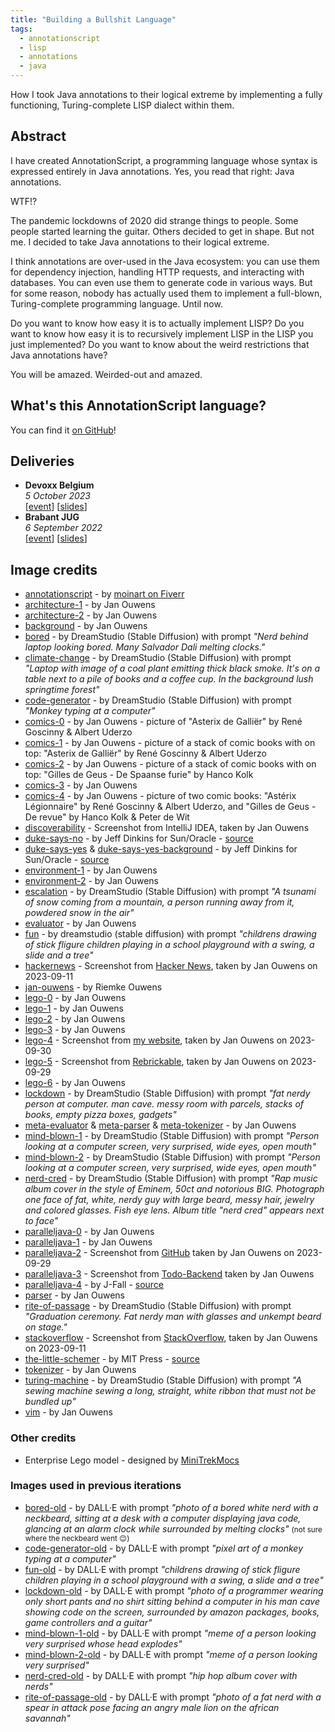 ```yaml
---
title: "Building a Bullshit Language"
tags:
  - annotationscript
  - lisp
  - annotations
  - java
---
```


How I took Java annotations to their logical extreme by implementing a fully functioning, Turing-complete LISP dialect within them.

## Abstract

I have created AnnotationScript, a programming language whose syntax is expressed entirely in Java annotations. Yes, you read that right: Java annotations.

WTF!?

The pandemic lockdowns of 2020 did strange things to people. Some people started learning the guitar. Others decided to get in shape. But not me. I decided to take Java annotations to their logical extreme.

I think annotations are over-used in the Java ecosystem: you can use them for dependency injection, handling HTTP requests, and interacting with databases. You can even use them to generate code in various ways. But for some reason, nobody has actually used them to implement a full-blown, Turing-complete programming language. Until now.

Do you want to know how easy it is to actually implement LISP? Do you want to know how easy it is to recursively implement LISP in the LISP you just implemented? Do you want to know about the weird restrictions that Java annotations have?

You will be amazed. Weirded-out and amazed.

## What's this AnnotationScript language?

You can find it [on GitHub](https://github.com/jqno/AnnotationScript)!

## Deliveries

- **Devoxx Belgium**
  <br>
  _5 October 2023_
  <br>
  [[event](https://devoxx.be)] [[slides](/talks/slides/bullshitlanguage/2023-10-05-devoxx)]
- **Brabant JUG**
  <br>
  _6 September 2022_
  <br>
  [[event](https://twitter.com/BrabantJug/status/1556653234726518785)] [[slides](/talks/slides/bullshitlanguage/2022-09-06-brabantjug)]

## Image credits

- [annotationscript](/talks/slides/bullshitlanguage/images/annotationscript.png) - by [moinart on Fiverr](https://www.fiverr.com/moinart)
- [architecture-1](/talks/slides/bullshitlanguage/images/architecture-1.png) - by Jan Ouwens
- [architecture-2](/talks/slides/bullshitlanguage/images/architecture-2.png) - by Jan Ouwens
- [background](/talks/slides/bullshitlanguage/images/background.png) - by Jan Ouwens
- [bored](/talks/slides/bullshitlanguage/images/bored.png) - by DreamStudio (Stable Diffusion) with prompt _"Nerd behind laptop looking bored. Many Salvador Dali melting clocks."_
- [climate-change](/talks/slides/bullshitlanguage/images/climate-change.png) - by DreamStudio (Stable Diffusion) with prompt _"Laptop with image of a coal plant emitting thick black smoke. It's on a table next to a pile of books and a coffee cup. In the background lush springtime forest"_
- [code-generator](/talks/slides/bullshitlanguage/images/code-generator.png) - by DreamStudio (Stable Diffusion) with prompt _"Monkey typing at a computer"_
- [comics-0](/talks/slides/bullshitlanguage/images/comics-0.jpg) - by Jan Ouwens - picture of "Asterix de Galliër" by René Goscinny & Albert Uderzo
- [comics-1](/talks/slides/bullshitlanguage/images/comics-1.jpg) - by Jan Ouwens - picture of a stack of comic books with on top: "Asterix de Galliër" by René Goscinny & Albert Uderzo
- [comics-2](/talks/slides/bullshitlanguage/images/comics-2.jpg) - by Jan Ouwens - picture of a stack of comic books with on top: "Gilles de Geus - De Spaanse furie" by Hanco Kolk
- [comics-3](/talks/slides/bullshitlanguage/images/comics-3.png) - by Jan Ouwens
- [comics-4](/talks/slides/bullshitlanguage/images/comics-4.jpg) - by Jan Ouwens - picture of two comic books: "Astérix Légionnaire" by René Goscinny & Albert Uderzo, and "Gilles de Geus - De revue" by Hanco Kolk & Peter de Wit
- [discoverability](/talks/slides/bullshitlanguage/images/discoverability.png) - Screenshot from IntelliJ IDEA, taken by Jan Ouwens
- [duke-says-no](/talks/slides/bullshitlanguage/images/duke-says-no.png) - by Jeff Dinkins for Sun/Oracle - [source](https://wiki.openjdk.org/display/duke/Gallery)
- [duke-says-yes](/talks/slides/bullshitlanguage/images/duke-says-yes.png) & [duke-says-yes-background](/talks/slides/bullshitlanguage/images/duke-says-yes-background.png) - by Jeff Dinkins for Sun/Oracle - [source](https://wiki.openjdk.org/display/duke/Gallery)
- [environment-1](/talks/slides/bullshitlanguage/images/environment-1.png) - by Jan Ouwens
- [environment-2](/talks/slides/bullshitlanguage/images/environment-2.png) - by Jan Ouwens
- [escalation](/talks/slides/bullshitlanguage/images/escalation.png) - by DreamStudio (Stable Diffusion) with prompt _"A tsunami of snow coming from a mountain, a person running away from it, powdered snow in the air"_
- [evaluator](/talks/slides/bullshitlanguage/images/evaluator.png) - by Jan Ouwens
- [fun](/talks/slides/bullshitlanguage/images/fun.png) - by dreamstudio (stable diffusion) with prompt _"childrens drawing of stick fligure children playing in a school playground with a swing, a slide and a tree"_
- [hackernews](/talks/slides/bullshitlanguage/images/hackernews.png) - Screenshot from [Hacker News](https://news.ycombinator.com/), taken by Jan Ouwens on 2023-09-11
- [jan-ouwens](/talks/slides/bullshitlanguage/images/jan-ouwens.jpg) - by Riemke Ouwens
- [lego-0](/talks/slides/bullshitlanguage/images/lego-0.png) - by Jan Ouwens
- [lego-1](/talks/slides/bullshitlanguage/images/lego-1.jpg) - by Jan Ouwens
- [lego-2](/talks/slides/bullshitlanguage/images/lego-2.jpg) - by Jan Ouwens
- [lego-3](/talks/slides/bullshitlanguage/images/lego-3.png) - by Jan Ouwens
- [lego-4](/talks/slides/bullshitlanguage/images/lego-4.png) - Screenshot from [my website](https://jqno.nl/lego/tos/), taken by Jan Ouwens on 2023-09-30
- [lego-5](/talks/slides/bullshitlanguage/images/lego-5.png) - Screenshot from [Rebrickable](https://rebrickable.com/mocs/MOC-159312/jqno/minimalistic-star-trek-the-original-series-cast), taken by Jan Ouwens on 2023-09-29
- [lego-6](/talks/slides/bullshitlanguage/images/lego-6.jpg) - by Jan Ouwens
- [lockdown](/talks/slides/bullshitlanguage/images/lockdown.png) - by DreamStudio (Stable Diffusion) with prompt _"fat nerdy person at computer. man cave. messy room with parcels, stacks of books, empty pizza boxes, gadgets"_
- [meta-evaluator](/talks/slides/bullshitlanguage/images/meta-evaluator.png) & [meta-parser](/talks/slides/bullshitlanguage/images/meta-parser.png) & [meta-tokenizer](/talks/slides/bullshitlanguage/images/meta-tokenizer.png) - by Jan Ouwens
- [mind-blown-1](/talks/slides/bullshitlanguage/images/mind-blown-1.png) - by DreamStudio (Stable Diffusion) with prompt _"Person looking at a computer screen, very surprised, wide eyes, open mouth"_
- [mind-blown-2](/talks/slides/bullshitlanguage/images/mind-blown-2.png) - by DreamStudio (Stable Diffusion) with prompt _"Person looking at a computer screen, very surprised, wide eyes, open mouth"_
- [nerd-cred](/talks/slides/bullshitlanguage/images/nerd-cred.png) - by DreamStudio (Stable Diffusion) with prompt _"Rap music album cover in the style of Eminem, 50ct and notorious BIG. Photograph one face of fat, white, nerdy guy with large beard, messy hair, jewelry and colored glasses. Fish eye lens. Album title "nerd cred" appears next to face"_
- [paralleljava-0](/talks/slides/bullshitlanguage/images/paralleljava-0.png) - by Jan Ouwens
- [paralleljava-1](/talks/slides/bullshitlanguage/images/paralleljava-1.png) - by Jan Ouwens
- [paralleljava-2](/talks/slides/bullshitlanguage/images/paralleljava-2.png) - Screenshot from [GitHub](https://github.com/jqno/PicoTest) taken by Jan Ouwens on 2023-09-29
- [paralleljava-3](/talks/slides/bullshitlanguage/images/paralleljava-3.png) - Screenshot from [Todo-Backend](http://www.todobackend.com) taken by Jan Ouwens
- [paralleljava-4](/talks/slides/bullshitlanguage/images/paralleljava-4.png) - by J-Fall - [source](https://www.youtube.com/watch?v=R0WnUd01f14)
- [parser](/talks/slides/bullshitlanguage/images/parser.png) - by Jan Ouwens
- [rite-of-passage](/talks/slides/bullshitlanguage/images/rite-of-passage.png) - by DreamStudio (Stable Diffusion) with prompt _"Graduation ceremony. Fat nerdy man with glasses and unkempt beard on stage."_
- [stackoverflow](/talks/slides/bullshitlanguage/images/stackoverflow.png) - Screenshot from [StackOverflow](https://stackoverflow.com/), taken by Jan Ouwens on 2023-09-11
- [the-little-schemer](/talks/slides/bullshitlanguage/images/the-little-schemer.jpg) - by MIT Press - [source](https://mitpress.mit.edu/9780262560993/the-little-schemer/)
- [tokenizer](/talks/slides/bullshitlanguage/images/tokenizer.png) - by Jan Ouwens
- [turing-machine](/talks/slides/bullshitlanguage/images/turing-machine.png) - by DreamStudio (Stable Diffusion) with prompt _"A sewing machine sewing a long, straight, white ribbon that must not be bundled up"_
- [vim](/talks/slides/bullshitlanguage/images/vim.png) - by Jan Ouwens

### Other credits

- Enterprise Lego model - designed by [MiniTrekMocs](https://www.minitrekmocs.com/)

### Images used in previous iterations

- [bored-old](/talks/slides/bullshitlanguage/images/bored-old.png) - by DALL·E with prompt _"photo of a bored white nerd with a neckbeard, sitting at a desk with a computer displaying java code, glancing at an alarm clock while surrounded by melting clocks"_ <small>(not sure where the neckbeard went 😉)</small>
- [code-generator-old](/talks/slides/bullshitlanguage/images/code-generator-old.png) - by DALL·E with prompt _"pixel art of a monkey typing at a computer"_
- [fun-old](/talks/slides/bullshitlanguage/images/fun-old.png) - by DALL·E with prompt _"childrens drawing of stick fligure children playing in a school playground with a swing, a slide and a tree"_
- [lockdown-old](/talks/slides/bullshitlanguage/images/lockdown-old.png) - by DALL·E with prompt _"photo of a programmer wearing only short pants and no shirt sitting behind a computer in his man cave showing code on the screen, surrounded by amazon packages, books, game controllers and a guitar"_
- [mind-blown-1-old](/talks/slides/bullshitlanguage/images/mind-blown-1-old.png) - by DALL·E with prompt _"meme of a person looking very surprised whose head explodes"_
- [mind-blown-2-old](/talks/slides/bullshitlanguage/images/mind-blown-2-old.png) - by DALL·E with prompt _"meme of a person looking very surprised"_
- [nerd-cred-old](/talks/slides/bullshitlanguage/images/nerd-cred-old.png) - by DALL·E with prompt _"hip hop album cover with nerds"_
- [rite-of-passage-old](/talks/slides/bullshitlanguage/images/rite-of-passage-old.png) - by DALL·E with prompt _"photo of a fat nerd with a spear in attack pose facing an angry male lion on the african savannah"_
